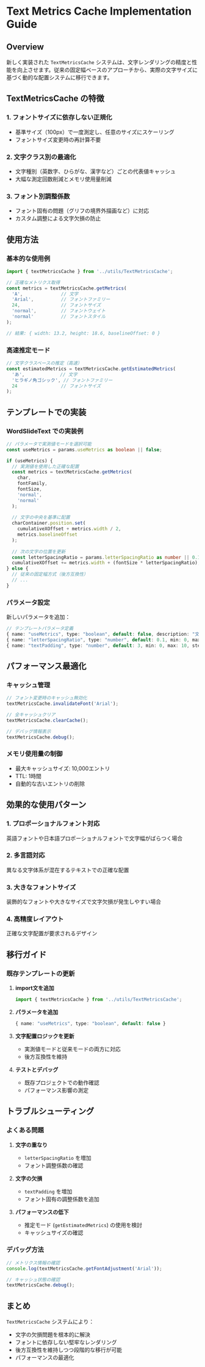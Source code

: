 # Text Metrics Cache Implementation Guide

## Overview

新しく実装された `TextMetricsCache` システムは、文字レンダリングの精度と性能を向上させます。従来の固定幅ベースのアプローチから、実際の文字サイズに基づく動的な配置システムに移行できます。

## TextMetricsCache の特徴

### 1. フォントサイズに依存しない正規化
- 基準サイズ（100px）で一度測定し、任意のサイズにスケーリング
- フォントサイズ変更時の再計算不要

### 2. 文字クラス別の最適化
- 文字種別（英数字、ひらがな、漢字など）ごとの代表値キャッシュ
- 大幅な測定回数削減とメモリ使用量削減

### 3. フォント別調整係数
- フォント固有の問題（グリフの境界外描画など）に対応
- カスタム調整による文字欠損の防止

## 使用方法

### 基本的な使用例

```typescript
import { textMetricsCache } from '../utils/TextMetricsCache';

// 正確なメトリクス取得
const metrics = textMetricsCache.getMetrics(
  'A',              // 文字
  'Arial',          // フォントファミリー
  24,               // フォントサイズ
  'normal',         // フォントウェイト
  'normal'          // フォントスタイル
);

// 結果: { width: 13.2, height: 18.6, baselineOffset: 0 }
```

### 高速推定モード

```typescript
// 文字クラスベースの推定（高速）
const estimatedMetrics = textMetricsCache.getEstimatedMetrics(
  'あ',             // 文字
  'ヒラギノ角ゴシック', // フォントファミリー
  24                // フォントサイズ
);
```

## テンプレートでの実装

### WordSlideText での実装例

```typescript
// パラメータで実測値モードを選択可能
const useMetrics = params.useMetrics as boolean || false;

if (useMetrics) {
  // 実測値を使用した正確な配置
  const metrics = textMetricsCache.getMetrics(
    char,
    fontFamily,
    fontSize,
    'normal',
    'normal'
  );
  
  // 文字の中央を基準に配置
  charContainer.position.set(
    cumulativeXOffset + metrics.width / 2, 
    metrics.baselineOffset
  );
  
  // 次の文字の位置を更新
  const letterSpacingRatio = params.letterSpacingRatio as number || 0.1;
  cumulativeXOffset += metrics.width + (fontSize * letterSpacingRatio);
} else {
  // 従来の固定幅方式（後方互換性）
  // ...
}
```

### パラメータ設定

新しいパラメータを追加：

```typescript
// テンプレートパラメータ定義
{ name: "useMetrics", type: "boolean", default: false, description: "文字幅の実測値を使用" },
{ name: "letterSpacingRatio", type: "number", default: 0.1, min: 0, max: 1.0, step: 0.05, description: "文字間隔の比率（実測値モード時）" },
{ name: "textPadding", type: "number", default: 3, min: 0, max: 10, step: 1, description: "文字欠損防止のためのパディング" }
```

## パフォーマンス最適化

### キャッシュ管理

```typescript
// フォント変更時のキャッシュ無効化
textMetricsCache.invalidateFont('Arial');

// 全キャッシュクリア
textMetricsCache.clearCache();

// デバッグ情報表示
textMetricsCache.debug();
```

### メモリ使用量の制御

- 最大キャッシュサイズ: 10,000エントリ
- TTL: 1時間
- 自動的な古いエントリの削除

## 効果的な使用パターン

### 1. プロポーショナルフォント対応
英語フォントや日本語プロポーショナルフォントで文字幅がばらつく場合

### 2. 多言語対応
異なる文字体系が混在するテキストでの正確な配置

### 3. 大きなフォントサイズ
装飾的なフォントや大きなサイズで文字欠損が発生しやすい場合

### 4. 高精度レイアウト
正確な文字配置が要求されるデザイン

## 移行ガイド

### 既存テンプレートの更新

1. **import文を追加**
   ```typescript
   import { textMetricsCache } from '../utils/TextMetricsCache';
   ```

2. **パラメータを追加**
   ```typescript
   { name: "useMetrics", type: "boolean", default: false }
   ```

3. **文字配置ロジックを更新**
   - 実測値モードと従来モードの両方に対応
   - 後方互換性を維持

4. **テストとデバッグ**
   - 既存プロジェクトでの動作確認
   - パフォーマンス影響の測定

## トラブルシューティング

### よくある問題

1. **文字の重なり**
   - `letterSpacingRatio` を増加
   - フォント調整係数の確認

2. **文字の欠損**
   - `textPadding` を増加
   - フォント固有の調整係数を追加

3. **パフォーマンスの低下**
   - 推定モード (`getEstimatedMetrics`) の使用を検討
   - キャッシュサイズの確認

### デバッグ方法

```typescript
// メトリクス情報の確認
console.log(textMetricsCache.getFontAdjustment('Arial'));

// キャッシュ状態の確認
textMetricsCache.debug();
```

## まとめ

`TextMetricsCache` システムにより：

- 文字の欠損問題を根本的に解決
- フォントに依存しない堅牢なレンダリング
- 後方互換性を維持しつつ段階的な移行が可能
- パフォーマンスの最適化